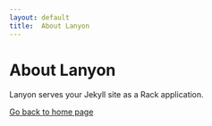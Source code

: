```yaml
---
layout: default
title:  About Lanyon
---
```


# About Lanyon

Lanyon serves your Jekyll site as a Rack application.

[Go back to home page](/)